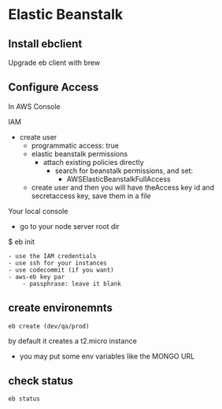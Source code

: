# Elastic Beanstalk

## Install ebclient

Upgrade eb client with brew

## Configure Access

In AWS Console

IAM

- create user
  - programmatic access: true
  - elastic beanstalk permissions
    - attach existing policies directly
      - search for beanstalk permissions, and set:
        - AWSElasticBeanstalkFullAccess
  - create user and then you will have theAccess key id and secretaccess key, save them in a file

Your local console

- go to your node server root dir

\$ eb init

    - use the IAM credentials
    - use ssh for your instances
    - use codecommit (if you want)
    - aws-eb key par
        - passphrase: leave it blank

## create environemnts

    eb create (dev/qa/prod)

by default it creates a t2.micro instance

- you may put some env variables like the MONGO URL

## check status

    eb status
